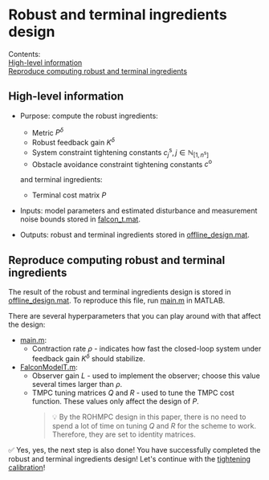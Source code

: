# Robust and terminal ingredients design
Contents:\
[High-level information](#high-level-information)\
[Reproduce computing robust and terminal ingredients](#reproduce-computing-robust-and-terminal-ingredients)



## High-level information
- Purpose: compute the robust ingredients:
  - Metric $P^\delta$
  - Robust feedback gain $K^\delta$
  - System constraint tightening constants $c_j^\mathrm{s}, j\in\mathbb{N}_{[1,n^\mathrm{s}]}$
  - Obstacle avoidance constraint tightening constants $c^\mathrm{o}$
  
  and terminal ingredients:
  - Terminal cost matrix $P$
- Inputs: model parameters and estimated disturbance and measurement noise bounds stored in [falcon_t.mat](./catkin_ws/src/mpc_model_id_mismatch/data/model_mismatch_results/falcon_t.mat).
- Outputs: robust and terminal ingredients stored in [offline_design.mat](./catkin_ws/src/mpc/mpc_solver/scripts/include/offline_computations/mpc-sdp/offline_design.mat).



## Reproduce computing robust and terminal ingredients
The result of the robust and terminal ingredients design is stored in [offline_design.mat](./catkin_ws/src/mpc/mpc_solver/scripts/include/offline_computations/mpc-sdp/offline_design.mat). To reproduce this file, run [main.m](./catkin_ws/src/mpc/mpc_solver/scripts/include/offline_computations/mpc-sdp/main.m) in MATLAB.

There are several hyperparameters that you can play around with that affect the design:
- [main.m](./catkin_ws/src/mpc/mpc_solver/scripts/include/offline_computations/mpc-sdp/main.m):
  - Contraction rate $\rho$ - indicates how fast the closed-loop system under feedback gain $K^\delta$ should stabilize.
- [FalconModelT.m](./catkin_ws/src/mpc/mpc_solver/scripts/include/offline_computations/mpc-sdp/FalconModelT.m):
  - Observer gain $L$ - used to implement the observer; choose this value several times larger than $\rho$.
  - TMPC tuning matrices $Q$ and $R$ - used to tune the TMPC cost function. These values only affect the design of $P$.
    > :bulb: By the ROHMPC design in this paper, there is no need to spend a lot of time on tuning $Q$ and $R$ for the scheme to work. Therefore, they are set to identity matrices.

:white_check_mark: Yes, yes, the next step is also done! You have successfully completed the robust and terminal ingredients design! Let's continue with the [tightening calibration](./tightening_calib.md)!
